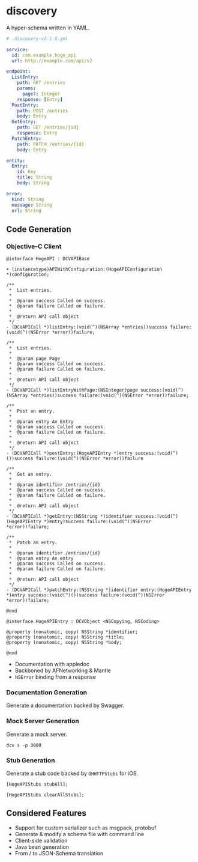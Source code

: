 discovery
=========

A hyper-schema written in YAML.

```yml
# .discovery-v2.1.0.yml

service:
  id: com.example.hoge_api
  url: http://example.com/api/v2

endpoint:
  ListEntry:
    path: GET /entries
    params:
      page?: Integer
    response: [Entry]
  PostEntry:
  	path: POST /entries
  	body: Entry
  GetEntry:
  	path: GET /entries/{id}
  	response: Entry
  PatchEntry:
  	path: PATCH /entries/{id}
  	body: Entry

entity:
  Entry:
  	id: Key
  	title: String
  	body: String

error:
  kind: String
  message: String
  url: String
```

Code Generation
---

### Objective-C Client

```objc
@interface HogeAPI : DCVAPIBase

+ (instancetype)APIWithConfiguration:(HogeAPIConfiguration *)configuration;

/**
 *  List entries.
 *
 *  @param success Called on success.
 *  @param failure Called on failure.
 *
 *  @return API call object
 */
- (DCVAPICall *)listEntry:(void(^)(NSArray *entries))success failure:(void(^)(NSError *error))failure;

/**
 *  List entries.
 *
 *  @param page Page
 *  @param success Called on success.
 *  @param failure Called on failure.
 *
 *  @return API call object
 */
- (DCVAPICall *)listEntryWithPage:(NSInteger)page success:(void(^)(NSArray *entries))success failure:(void(^)(NSError *error))failure;

/**
 *  Post an entry.
 *
 *  @param entry An Entry
 *  @param success Called on success.
 *  @param failure Called on failure.
 *
 *  @return API call object
 */
- (DCVAPICall *)postEntry:(HogeAPIEntry *)entry success:(void(^)())success failure:(void(^)(NSError *error))failure

/**
 *  Get an entry.
 *
 *  @param identifier /entries/{id}
 *  @param success Called on success.
 *  @param failure Called on failure.
 *
 *  @return API call object
 */
- (DCVAPICall *)getEntry:(NSString *)identifier success:(void(^)(HogeAPIEntry *)entry)success failure:(void(^)(NSError *error))failure;

/**
 *  Patch an entry.
 *
 *  @param identifier /entries/{id}
 *  @param entry An entry
 *  @param success Called on success.
 *  @param failure Called on failure.
 *
 *  @return API call object
 */
- (DCVAPICall *)patchEntry:(NSString *)identifier entry:(HogeAPIEntry *)entry success:(void(^)())success failure:(void(^)(NSError *error))failure;

@end
```

```objc
@interface HogeAPIEntry : DCVObject <NSCopying, NSCoding>

@property (nonatomic, copy) NSString *identifier;
@property (nonatomic, copy) NSString *title;
@property (nonatomic, copy) NSString *body;

@end
```

- Documentation with appledoc
- Backboned by AFNetworking & Mantle
- `NSError` binding from a response

### Documentation Generation

Generate a documentation backed by Swagger.

### Mock Server Generation

Generate a mock server.

`dcv s -p 3000`

### Stub Generation

Generate a stub code backed by `OHHTTPStubs` for iOS.

```objc
[HogeAPIStubs stubAll];

[HogeAPIStubs clearAllStubs];
```

Considered Features
---

- Support for custom serializer such as msgpack, protobuf
- Generate & modify a schema file with command line
- Client-side validation
- Java bean generation
- From / to JSON-Schema translation
